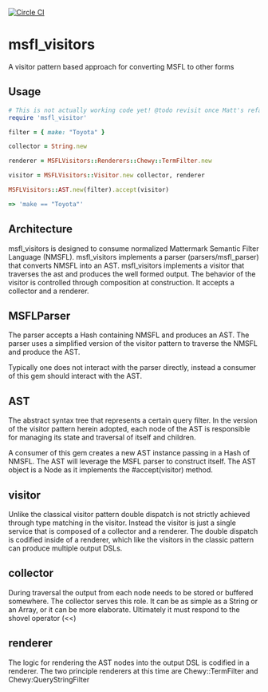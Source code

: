 [![Circle CI](https://circleci.com/gh/Referly/msfl_visitors.svg?style=svg)](https://circleci.com/gh/Referly/msfl-visitors)

# msfl_visitors
A visitor pattern based approach for converting MSFL to other forms

## Usage

 ```ruby
 # This is not actually working code yet! @todo revisit once Matt's refactor branch is merged.
 require 'msfl_visitor'

 filter = { make: "Toyota" }

 collector = String.new

 renderer = MSFLVisitors::Renderers::Chewy::TermFilter.new

 visitor = MSFLVisitors::Visitor.new collector, renderer

 MSFLVisitors::AST.new(filter).accept(visitor)

 => 'make == "Toyota"'

 ```

## Architecture

msfl_visitors is designed to consume normalized Mattermark Semantic Filter Language (NMSFL).
msfl_visitors implements a parser (parsers/msfl_parser) that converts NMSFL into an AST.
msfl_visitors implements a visitor that traverses the ast and produces the well formed output.
The behavior of the visitor is controlled through composition at construction. It accepts a collector and a renderer.

## MSFLParser

The parser accepts a Hash containing NMSFL and produces an AST.
The parser uses a simplified version of the visitor pattern to traverse the NMSFL and produce the AST.

Typically one does not interact with the parser directly, instead a consumer of this gem should interact with the AST.

## AST

The abstract syntax tree that represents a certain query filter. In the version of the visitor pattern herein
adopted, each node of the AST is responsible for managing its state and traversal of itself and children.

A consumer of this gem creates a new AST instance passing in a Hash of NMSFL. The AST will leverage the MSFL parser
to construct itself. The AST object is a Node as it implements the #accept(visitor) method.

## visitor

Unlike the classical visitor pattern double dispatch is not strictly achieved through type matching in the visitor.
Instead the visitor is just a single service that is composed of a collector and a renderer.
The double dispatch is codified inside of a renderer, which like the visitors in the classic pattern can produce
multiple output DSLs.

## collector

During traversal the output from each node needs to be stored or buffered somewhere. The collector serves this role.
It can be as simple as a String or an Array, or it can be more elaborate. Ultimately it must respond to the shovel
operator (<<)

## renderer

The logic for rendering the AST nodes into the output DSL is codified in a renderer. The two principle renderers at
this time are Chewy::TermFilter and Chewy:QueryStringFilter